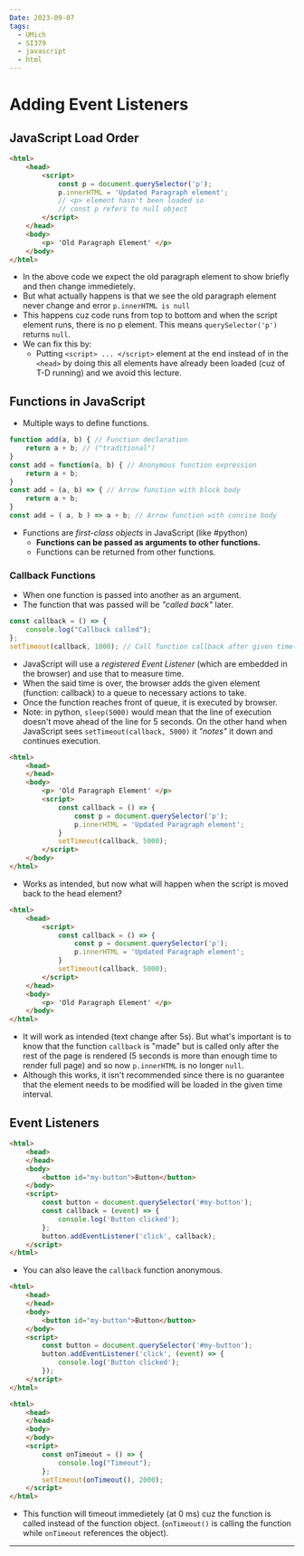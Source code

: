 ```yaml
---
Date: 2023-09-07
tags:
  - UMich
  - SI379
  - javascript
  - html
---
```

# Adding Event Listeners
## JavaScript Load Order
```html
<html>
	<head>
		<script>
			const p = document.querySelector('p');
			p.innerHTML = 'Updated Paragraph element';
			// <p> element hasn't been loaded so 
			// const p refers to null object
		</script>
	</head>
	<body>
		<p> 'Old Paragraph Element' </p>
	</body>
</html>
```
- In the above code we expect the old paragraph element to show briefly and then change immedietely.
- But what actually happens is that we see the old paragraph element never change and error  ```p.innerHTML is null```
- This happens cuz code runs from top to bottom and when the script element runs, there is no p element. This means ```querySelector('p')``` returns ```null```.
- We can fix this by:
	- Putting ```<script> ... </script>``` element at the end instead of in the ```<head>``` by doing this all elements have already been loaded (cuz of T-D running) and we avoid this lecture.
## Functions in JavaScript
- Multiple ways to define functions.
```Javascript
function add(a, b) { // Function declaration
	return a + b; // ("traditional")
}
const add = function(a, b) { // Anonymous function expression
	return a + b;
}
const add = (a, b) => { // Arrow function with block body
	return a + b;
}
const add = ( a, b ) => a + b; // Arrow function with concise body
```
- Functions are *first-class objects* in JavaScript (like #python)
	- **Functions can be passed as arguments to other functions.** 
	- Functions can be returned from other functions.
### Callback Functions
- When one function is passed into another as an argument. 
- The function that was passed will be *"called back"* later.
```javascript
const callback = () => {
	console.log("Callback called");
};
setTimeout(callback, 1000); // Call function callback after given time(in ms)
```
- JavaScript will use a *registered Event Listener* (which are embedded in the browser) and use that to measure time.  
- When the said time is over, the browser adds the given element (function: callback) to a queue to necessary actions to take. 
- Once the function reaches front of queue, it is executed by browser.
- Note: in python, ```sleep(5000)``` would mean that the line of execution doesn't move ahead of the line for 5 seconds. On the other hand when JavaScript sees ```setTimeout(callback, 5000)``` it *"notes"* it down and continues execution. 
```html
<html>
	<head>
	</head>
	<body>
		<p> 'Old Paragraph Element' </p>
		<script>
			const callback = () => {	
				const p = document.querySelector('p');
				p.innerHTML = 'Updated Paragraph element';
			}
			setTimeout(callback, 5000);
		</script>
	</body>
</html>
```
- Works as intended, but now what will happen when the script is moved back to the head element?
```html
<html>
	<head>
		<script>
			const callback = () => {	
				const p = document.querySelector('p');
				p.innerHTML = 'Updated Paragraph element';
			}
			setTimeout(callback, 5000);
		</script>
	</head>
	<body>
		<p> 'Old Paragraph Element' </p>
	</body>
</html>
```
- It will work as intended (text change after 5s). But what's important is to know that the function ```callback``` is "made" but is called only after the rest of the page is rendered (5 seconds is more than enough time to render full page) and so now ```p.innerHTML``` is no longer ```null```. 
- Although this works, it isn't recommended since there is no guarantee that the element needs to be modified will be loaded in the given time interval.
## Event Listeners
```html
<html>
	<head>
	</head>
	<body>
		<button id="my-button">Button</button>
	</body>
	<script>
		const button = document.querySelector('#my-button');
		const callback = (event) => {
			console.log('Button clicked');
		};
		button.addEventListener('click', callback);
	</script>
</html>
```
- You can also leave the ``callback`` function anonymous.
```html
<html>
	<head>
	</head>
	<body>
		<button id="my-button">Button</button>
	</body>
	<script>
		const button = document.querySelector('#my-button');
		button.addEventListener('click', (event) => {
			console.log('Button clicked');
		});
	</script>
</html>
```

```html
<html>
	<head>
	</head>
	<body>
	</body>
	<script>
		const onTimeout = () => {
			console.log("Timeout");
		};
		setTimeout(onTimeout(), 2000);
	</script>
</html>
```
- This function will timeout immedietely (at 0 ms) cuz the function is called instead of the function object. (``onTimeout()`` is calling the function while ``onTimeout`` references the object).
---
